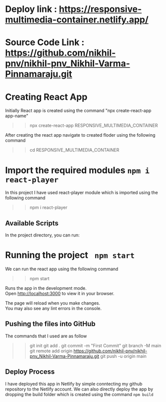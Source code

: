 # Deploy link :  https://responsive-multimedia-container.netlify.app/

# Source Code Link : https://github.com/nikhil-pnv/nikhil-pnv_Nikhil-Varma-Pinnamaraju.git

# Creating React App 

Initially React app is created using the command  "npx create-react-app app-name"
>> npx create-react-app RESPONSIVE_MULTIMEDIA_CONTAINER

After creating the react app navigate to created floder using the following command
>> cd RESPONSIVE_MULTIMEDIA_CONTAINER

# Import the required modules  `npm i react-player`
In this project I have used react-player module which is imported using the following command
>> npm i react-player

## Available Scripts

In the project directory, you can run:

# Running the project ` npm start`
We can run the react app using the following command 
>> npm start

Runs the app in the development mode.\
Open [http://localhost:3000](http://localhost:3000) to view it in your browser.

The page will reload when you make changes.\
You may also see any lint errors in the console.

## Pushing the files into GitHub 
The commands that I used are as follow 
>> git init
>> git add .
>> git commit -m "First Commit"
>> git branch -M main
>> git remote add origin https://github.com/nikhil-pnv/nikhil-pnv_Nikhil-Varma-Pinnamaraju.git
>> git push -u origin main

## Deploy Process 
I have deployed this app in Netlify by simple conntecting my github repository to the Netlify account.
We can also directly deploy the app by dropping the build folder which is created using the command `npm build`







